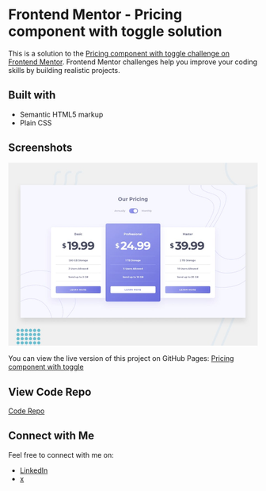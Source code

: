 # Frontend Mentor - Pricing component with toggle solution

This is a solution to the [Pricing component with toggle challenge on Frontend Mentor](https://www.frontendmentor.io/challenges/pricing-component-with-toggle-8vPwRMIC). Frontend Mentor challenges help you improve your coding skills by building realistic projects. 


## Built with

- Semantic HTML5 markup
- Plain CSS


## Screenshots

![Screenshot](img/screenshot.png)

You can view the live version of this project on GitHub Pages: [Pricing component with toggle](https://upovibe.github.io/FrontendMentor-Solutions/pricing-component-with-toggle-master/)

## View Code Repo

[Code Repo](https://github.com/upovibe/FrontendMentor-Solutions/tree/main/pricing-component-with-toggle-master)

## Connect with Me

Feel free to connect with me on:

- [LinkedIn](https://www.linkedin.com/in/upovibe/)
- [x](https://www.x.com/upovibe/)
